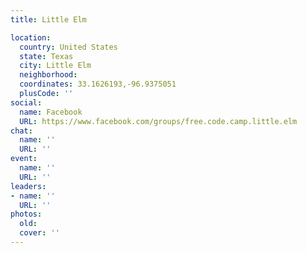 ```yaml
---
title: Little Elm

location:
  country: United States
  state: Texas
  city: Little Elm
  neighborhood: 
  coordinates: 33.1626193,-96.9375051
  plusCode: ''
social:
  name: Facebook
  URL: https://www.facebook.com/groups/free.code.camp.little.elm
chat:
  name: ''
  URL: ''
event:
  name: ''
  URL: ''
leaders:
- name: ''
  URL: ''
photos:
  old: 
  cover: ''
---
```

